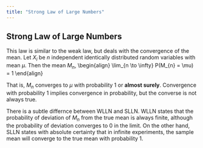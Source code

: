 ```yaml
---
title: "Strong Law of Large Numbers"
---
```


## Strong Law of Large Numbers

This law is similar to the weak law, but deals with the convergence of the mean. Let $X_{i}$ be $n$ independent identically distributed random variables with mean $\mu$. Then the mean $M_{n}$,
\begin{align}
        \lim_{n \to \infty} P(M_{n} = \mu) = 1
    \end{align}

That is, $M_{n}$ converges to $\mu$ with probability $1$ or **almost surely**. Convergence with probability $1$ implies convergence in probability, but the converse is not always true.


There is a subtle differnce between WLLN and SLLN. WLLN states that the probability of deviation of $M_{n}$ from the true mean is always finite, although the probability of deviation converges to $0$ in the limit. On the other hand, SLLN states with absolute certainty that in infinite experiments, the sample mean will converge to the true mean with probability $1$.
